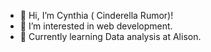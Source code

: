 - 👋 Hi, I’m Cynthia ( Cinderella Rumor)!
- 👀 I’m interested in web development.
- 🌱 Currently learning Data analysis at Alison.

<!---
Cynthiawairimu/Cynthiawairimu is a ✨ special ✨ repository because its `README.md` (this file) appears on your GitHub profile.
You can click the Preview link to take a look at your changes.
--->
